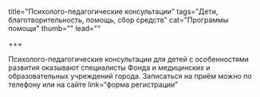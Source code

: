 
title="Психолого-педагогические консультации"
tags="Дети, благотворительность, помощь, сбор средств"
cat="Программы помощи"
thumb=""
lead=""

+++

Психолого-педагогические консультации для детей с особенностями развития оказывают специалисты Фонда и медицинских и образовательных учреждений города. Записаться на приём можно по телефону или на сайте link=“форма регистрации”
